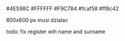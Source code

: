 #4E598C
#FFFFFF
#F9C784
#fcaf58
#ff8c42



800x600 px musi dzialac

todo:
    fix register wih name and surname